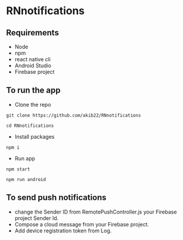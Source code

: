 # RNnotifications

## Requirements
* Node
* npm
* react native cli
* Android Studio
* Firebase project

## To run the app
* Clone the repo
```
git clone https://github.com/akib22/RNnotifications

cd RNnotifications
```
* Install packages
```
npm i
```
* Run app
```
npm start

npm run android
```

## To send push notifications
* change the Sender ID from RemotePushController.js your Firebase project Sender Id.
* Compose a cloud message from your Firebase project.
* Add device registration token from Log.
